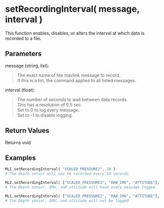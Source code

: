 # setRecordingInterval( message, interval )

This function enables, disables, or alters the interval at which data is recorded to a file.

## Parameters

message (string, list):
> The exact name of hte mavlink message to record.  
> If this is a list, the command applies to all listed messages.  

interval (float):
> The number of seconds to wait between data records  
> This has a resolution of 0.5 sec.  
> Set to 0 to log every message.  
> Set to -1 to disable logging.

## Return Values

Returns void

## Examples

```py
MLI.setRecordingInterval( "SCALED_PRESSURE2", 10 )
# The depth sensor will now be recorded every 10 seconds

MLI.setRecordingInterval( ["SCALED_PRESSURE2", "RAW_IMU", "ATTITUDE"], 0 )
# The Depth sensor, IMU, and attitude will have every message logged

MLI.setRecordingInterval( ["SCALED_PRESSURE2", "RAW_IMU", "ATTITUDE"], -1 )
# The Depth sensor, IMU, and attitude will not be logged
```
